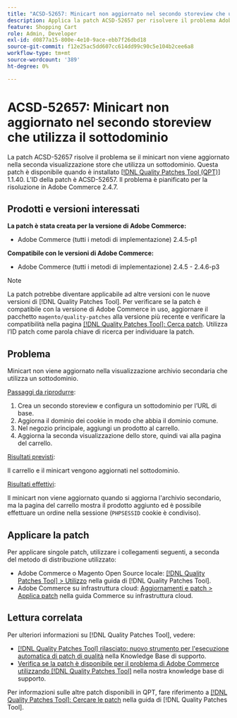 ```yaml
---
title: "ACSD-52657: Minicart non aggiornato nel secondo storeview che utilizza il sottodominio"
description: Applica la patch ACSD-52657 per risolvere il problema Adobe Commerce, se il minicart non viene aggiornato nella seconda visualizzazione store che utilizza un sottodominio.
feature: Shopping Cart
role: Admin, Developer
exl-id: d0877a15-800e-4e10-9ace-ebb7f26dbd18
source-git-commit: f12e25ac5dd607cc614dd99c90c5e104b2cee6a8
workflow-type: tm+mt
source-wordcount: '389'
ht-degree: 0%

---
```


# ACSD-52657: Minicart non aggiornato nel secondo storeview che utilizza il sottodominio

La patch ACSD-52657 risolve il problema se il minicart non viene aggiornato nella seconda visualizzazione store che utilizza un sottodominio. Questa patch è disponibile quando è installato [[!DNL Quality Patches Tool (QPT)]](/help/announcements/adobe-commerce-announcements/magento-quality-patches-released-new-tool-to-self-serve-quality-patches.md) 1.1.40. L’ID della patch è ACSD-52657. Il problema è pianificato per la risoluzione in Adobe Commerce 2.4.7.

## Prodotti e versioni interessati

**La patch è stata creata per la versione di Adobe Commerce:**

* Adobe Commerce (tutti i metodi di implementazione) 2.4.5-p1

**Compatibile con le versioni di Adobe Commerce:**

* Adobe Commerce (tutti i metodi di implementazione) 2.4.5 - 2.4.6-p3

>[!NOTE]
>
>La patch potrebbe diventare applicabile ad altre versioni con le nuove versioni di [!DNL Quality Patches Tool]. Per verificare se la patch è compatibile con la versione di Adobe Commerce in uso, aggiornare il pacchetto `magento/quality-patches` alla versione più recente e verificare la compatibilità nella pagina [[!DNL Quality Patches Tool]: Cerca patch](https://experienceleague.adobe.com/tools/commerce-quality-patches/index.html). Utilizza l’ID patch come parola chiave di ricerca per individuare la patch.

## Problema

Minicart non viene aggiornato nella visualizzazione archivio secondaria che utilizza un sottodominio.

<u>Passaggi da riprodurre</u>:

1. Crea un secondo storeview e configura un sottodominio per l’URL di base.
1. Aggiorna il dominio dei cookie in modo che abbia il dominio comune.
1. Nel negozio principale, aggiungi un prodotto al carrello.
1. Aggiorna la seconda visualizzazione dello store, quindi vai alla pagina del carrello.

<u>Risultati previsti</u>:

Il carrello e il minicart vengono aggiornati nel sottodominio.

<u>Risultati effettivi</u>:

Il minicart non viene aggiornato quando si aggiorna l&#39;archivio secondario, ma la pagina del carrello mostra il prodotto aggiunto ed è possibile effettuare un ordine nella sessione (`PHPSESSID` cookie è condiviso).

## Applicare la patch

Per applicare singole patch, utilizzare i collegamenti seguenti, a seconda del metodo di distribuzione utilizzato:

* Adobe Commerce o Magento Open Source locale: [[!DNL Quality Patches Tool] > Utilizzo](https://experienceleague.adobe.com/docs/commerce-operations/tools/quality-patches-tool/usage.html) nella guida di [!DNL Quality Patches Tool].
* Adobe Commerce su infrastruttura cloud: [Aggiornamenti e patch > Applica patch](https://experienceleague.adobe.com/docs/commerce-cloud-service/user-guide/develop/upgrade/apply-patches.html) nella guida Commerce su infrastruttura cloud.

## Lettura correlata

Per ulteriori informazioni su [!DNL Quality Patches Tool], vedere:

* [[!DNL Quality Patches Tool] rilasciato: nuovo strumento per l&#39;esecuzione automatica di patch di qualità](/help/announcements/adobe-commerce-announcements/magento-quality-patches-released-new-tool-to-self-serve-quality-patches.md) nella Knowledge Base di supporto.
* [Verifica se la patch è disponibile per il problema di Adobe Commerce utilizzando  [!DNL Quality Patches Tool]](/help/support-tools/patches-available-in-qpt-tool/check-patch-for-magento-issue-with-magento-quality-patches.md) nella nostra knowledge base di supporto.

Per informazioni sulle altre patch disponibili in QPT, fare riferimento a [[!DNL Quality Patches Tool]: Cercare le patch](https://experienceleague.adobe.com/tools/commerce-quality-patches/index.html) nella guida di [!DNL Quality Patches Tool].
